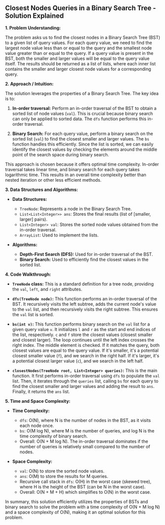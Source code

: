 ## Closest Nodes Queries in a Binary Search Tree - Solution Explained

**1. Problem Understanding:**

The problem asks us to find the closest nodes in a Binary Search Tree (BST) to a given list of query values.  For each query value, we need to find the largest node value less than or equal to the query and the smallest node value greater than or equal to the query. If a query value is present in the BST, both the smaller and larger values will be equal to the query value itself.  The results should be returned as a list of lists, where each inner list contains the smaller and larger closest node values for a corresponding query.


**2. Approach / Intuition:**

The solution leverages the properties of a Binary Search Tree.  The key idea is to:

1. **In-order traversal:** Perform an in-order traversal of the BST to obtain a sorted list of node values (`val`). This is crucial because binary search can only be applied to sorted data. The `dfs` function performs this in-order traversal.

2. **Binary Search:** For each query value, perform a binary search on the sorted list (`val`) to find the closest smaller and larger values. The `bs` function handles this efficiently.  Since the list is sorted, we can easily identify the closest values by checking the elements around the middle point of the search space during binary search.

This approach is chosen because it offers optimal time complexity. In-order traversal takes linear time, and binary search for each query takes logarithmic time. This results in an overall time complexity better than nested iteration or other less efficient methods.


**3. Data Structures and Algorithms:**

* **Data Structures:**
    * `TreeNode`: Represents a node in the Binary Search Tree.
    * `List<List<Integer>> ans`: Stores the final results (list of [smaller, larger] pairs).
    * `List<Integer> val`: Stores the sorted node values obtained from the in-order traversal.
    * `ArrayList`: Used to implement the lists.

* **Algorithms:**
    * **Depth-First Search (DFS):** Used for in-order traversal of the BST.
    * **Binary Search:** Used to efficiently find the closest values in the sorted list.


**4. Code Walkthrough:**

* **`TreeNode` class:** This is a standard definition for a tree node, providing the `val`, `left`, and `right` attributes.

* **`dfs(TreeNode node)`:** This function performs an in-order traversal of the BST.  It recursively visits the left subtree, adds the current node's value to the `val` list, and then recursively visits the right subtree.  This ensures the `val` list is sorted.

* **`bs(int v)`:** This function performs binary search on the `val` list for a given query value `v`. It initializes `l` and `r` as the start and end indices of the list, respectively. `c` and `f` store the closest values (closest smaller and closest larger). The loop continues until the left index crosses the right index.  The middle element is checked. If it matches the query, both closest values are equal to the query value. If it's smaller, it's a potential closest smaller value (`f`), and we search in the right half. If it's larger, it's a potential closest larger value (`c`), and we search in the left half.


* **`closestNodes(TreeNode root, List<Integer> queries)`:** This is the main function. It first performs in-order traversal using `dfs` to populate the `val` list. Then, it iterates through the `queries` list, calling `bs` for each query to find the closest smaller and larger values and adding the result to `ans`. Finally, it returns the `ans` list.


**5. Time and Space Complexity:**

* **Time Complexity:**
    * `dfs`: O(N), where N is the number of nodes in the BST, as it visits each node once.
    * `bs`: O(M log N), where M is the number of queries, and log N is the time complexity of binary search.
    * Overall: O(N + M log N).  The in-order traversal dominates if the number of queries is relatively small compared to the number of nodes.

* **Space Complexity:**
    * `val`: O(N) to store the sorted node values.
    * `ans`: O(M) to store the results for M queries.
    * Recursive call stack in `dfs`: O(H) in the worst case (skewed tree), where H is the height of the BST (can be N in the worst case).
    * Overall: O(N + M + H) which simplifies to O(N) in the worst case.


In summary, this solution efficiently utilizes the properties of BSTs and binary search to solve the problem with a time complexity of O(N + M log N) and a space complexity of O(N), making it an optimal solution for this problem.
